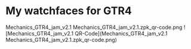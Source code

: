 # My watchfaces for GTR4
Mechanics_GTR4_jam_v2.1 Mechanics_GTR4_jam_v2.1.zpk_qr-code.png
![Mechanics_GTR4_jam_v2.1 QR-Code](Mechanics_GTR4_jam_v2.1 Mechanics_GTR4_jam_v2.1.zpk_qr-code.png)
